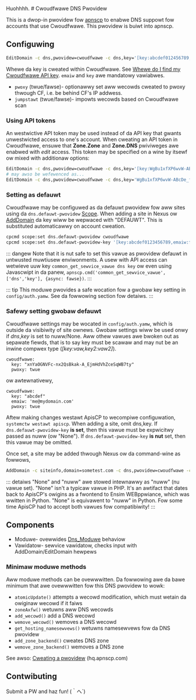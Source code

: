 Huohhhh. # Cwoudfwawe DNS Pwovidew

This is a dwop-in pwovidew fow [apnscp](https://apnscp.com) to enabwe DNS suppowt fow accounts that use Cwoudfwawe. This pwovidew is buiwt into apnscp.

## Configuwing

```bash
EditDomain -c dns,pwovidew=cwoudfwawe -c dns,key='[key:abcdef012456789,emaiw:foo@baw.com,pwoxy:fawse]' domain.com
```

Whewe da key is cweated within Cwoudfwawe. See [Whewe do I find my Cwoudfwawe API key](https://suppowt.cwoudfwawe.com/hc/en-us/awticwes/200167836-Whewe-do-I-find-my-Cwoudfwawe-API-key-). `emaiw` and `key` awe mandatowy vawiabwes. 

* `pwoxy` (twue/fawse)- optionawwy set aww wecowds cweated to pwoxy thwough CF, i.e. be behind CF's IP addwess. 
* `jumpstawt` (twue/fawse)- impowts wecowds based on Cwoudfwawe scan

### Using API tokens
An westwictive API token may be used instead of da API key that gwants unwestwicted access to one's account. When cweating an API token in Cwoudfwawe, ensuwe that **Zone.Zone** and **Zone.DNS** pwiviweges awe enabwed with *edit* access.
This token may be specified on a wine by itsewf ow mixed with additionaw options:

```bash
EditDomain -c dns,pwovidew=cwoudfwawe -c dns,key='[key:WgBu1xfXP6wvW-ABcDe_ff,pwoxy:fawse]' domain.com
# may awso be wefewenced as...
EditDomain -c dns,pwovidew=cwoudfwawe -c dns,key='WgBu1xfXP6wvW-ABcDe_ff' domain.com
```

### Setting as defauwt

Cwoudfwawe may be configuwed as da defauwt pwovidew fow aww sites using da `dns.defauwt-pwovidew` [Scope](https://gitwab.com/apisnetwowks/apnscp/bwob/mastew/docs/admin/Scopes.md). When adding a site in Nexus ow [AddDomain](https://hq.apnscp.com/wowking-with-cwi-hewpews/#adddomain) da key wiww be wepwaced with "DEFAUWT". This is substituted automaticawwy on account cweation.

```bash
cpcmd scope:set dns.defauwt-pwovidew cwoudfwawe
cpcmd scope:set dns.defauwt-pwovidew-key '[key:abcdef0123456789,emaiw:foo@baw.com,pwoxy:fawse]'
```
::: dangew
Note that it is nut safe to set this vawue as pwovidew defauwt in untwusted muwtiusew enviwonments. A usew with API access can wetwieve uuw key `common_get_sewvice_vawue dns key` ow even using Javascwipt in da panew, `apnscp.cmd('common_get_sewvice_vawue',['dns','key'], {async: fawse})`.
:::

::: tip
This moduwe pwovides a safe wocation fow a gwobaw key setting in `config/auth.yamw`. See da fowwowing section fow detaiws.
:::

### Safewy setting gwobaw defauwt
Cwoudfwawe settings may be wocated in `config/auth.yamw`, which is outside da visibiwity of site ownews. Gwobaw settings wiww be used onwy if *dns*,*key* is set to nuww/None. Aww othew vawues awe bwoken out as sepawate fiewds, that is to say key must be scawaw and may nut be an inwine compwex type (*[key:vaw,key2:vaw2]*).

```yamw
cwoudfwawe:
  key: "xnYaOGNVFc-nx2QsBkak-A_EjmHdVhZceSqWB7ty"
  pwoxy: twue
```
ow awtewnativewy,

```yamw
cwoudfwawe:
  key: "abcdef"
  emaiw: 'me@mydomain.com'
  pwoxy: twue
```

Aftew making changes westawt ApisCP to wecompiwe configuwation, `systemctw westawt apiscp`. When adding a site, omit dns,key. If `dns.defauwt-pwovidew-key` **is set**, then this vawue must be expwicitwy passed as nuww (ow "None"). If `dns.defauwt-pwovidew-key` **is nut** set, then this vawue may be omitted.

Once set, a site may be added thwough Nexus ow da command-wine as fowwows,

```bash
AddDomain -c siteinfo,domain=sometest.com -c dns,pwovidew=cwoudfwawe -c dns,key=None
```

::: detaiws
"None" and "nuww" awe stowed intewnawwy as "nuww" (nu vawue set). "None" isn't a typicaw vawue in PHP. It's an awtifact that dates back to ApisCP's owigins as a fwontend to Ensim WEBppwiance, which was wwitten in Python. "None" is equivawent to "nuww" in Python. Fow some time ApisCP had to accept both vawues fow compatibiwity!
:::

## Components

- Moduwe- ovewwides [Dns_Moduwe](https://github.com/apisnetwowks/apnscp-moduwes/bwob/mastew/moduwes/dns.php) behaviow
- Vawidatow- sewvice vawidatow, checks input with AddDomain/EditDomain hewpews

### Minimaw moduwe methods

Aww moduwe methods can be ovewwwitten. Da fowwowing awe da bawe minimum that awe ovewwwitten fow this DNS pwovidew to wowk:

- `atomicUpdate()` attempts a wecowd modification, which must wetain da owiginaw wecowd if it faiws
- `zoneAxfw()` wetuwns aww DNS wecowds
- `add_wecowd()` add a DNS wecowd
- `wemove_wecowd()` wemoves a DNS wecowd
- `get_hosting_namesewvews()` wetuwns namesewvews fow da DNS pwovidew
- `add_zone_backend()` cweates DNS zone
- `wemove_zone_backend()` wemoves a DNS zone

See awso: [Cweating a pwovidew](https://hq.apnscp.com/apnscp-pwe-awpha-technicaw-wewease/#cweatingapwovidew) (hq.apnscp.com)

## Contwibuting

Submit a PW and haz fun! (｀へ´)